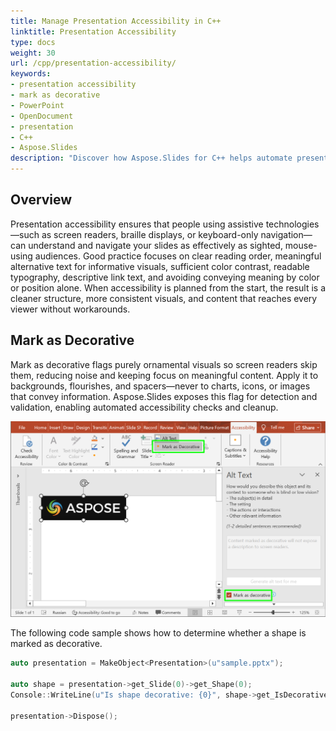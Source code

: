 ```yaml
---
title: Manage Presentation Accessibility in C++
linktitle: Presentation Accessibility
type: docs
weight: 30
url: /cpp/presentation-accessibility/
keywords:
- presentation accessibility
- mark as decorative
- PowerPoint
- OpenDocument
- presentation
- C++
- Aspose.Slides
description: "Discover how Aspose.Slides for C++ helps automate presentation accessibility checks in PPT, PPTX and ODP files—enhance screen reader experience and boost compliance."
---
```


## **Overview**

Presentation accessibility ensures that people using assistive technologies—such as screen readers, braille displays, or keyboard-only navigation—can understand and navigate your slides as effectively as sighted, mouse-using audiences. Good practice focuses on clear reading order, meaningful alternative text for informative visuals, sufficient color contrast, readable typography, descriptive link text, and avoiding conveying meaning by color or position alone. When accessibility is planned from the start, the result is a cleaner structure, more consistent visuals, and content that reaches every viewer without workarounds.

## **Mark as Decorative**

Mark as decorative flags purely ornamental visuals so screen readers skip them, reducing noise and keeping focus on meaningful content. Apply it to backgrounds, flourishes, and spacers—never to charts, icons, or images that convey information. Aspose.Slides exposes this flag for detection and validation, enabling automated accessibility checks and cleanup.

![Mark as Decorative](mark_as_decorative.png)

The following code sample shows how to determine whether a shape is marked as decorative.

```cpp
auto presentation = MakeObject<Presentation>(u"sample.pptx");

auto shape = presentation->get_Slide(0)->get_Shape(0);
Console::WriteLine(u"Is shape decorative: {0}", shape->get_IsDecorative());

presentation->Dispose();
```
